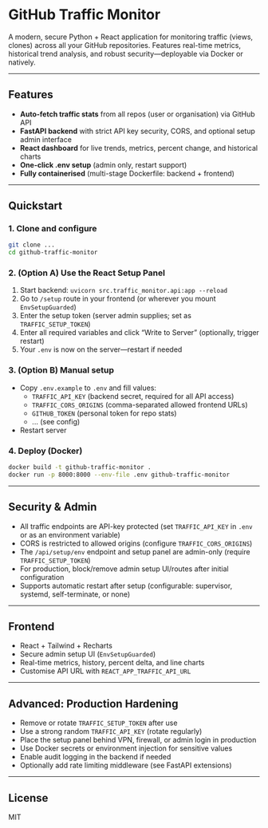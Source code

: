 # GitHub Traffic Monitor

A modern, secure Python + React application for monitoring traffic (views, clones) across all your GitHub repositories. Features real-time metrics, historical trend analysis, and robust security—deployable via Docker or natively.

---

## Features

- **Auto-fetch traffic stats** from all repos (user or organisation) via GitHub API
- **FastAPI backend** with strict API key security, CORS, and optional setup admin interface
- **React dashboard** for live trends, metrics, percent change, and historical charts
- **One-click .env setup** (admin only, restart support)
- **Fully containerised** (multi-stage Dockerfile: backend + frontend)

---

## Quickstart

### 1. Clone and configure

```sh
git clone ...
cd github-traffic-monitor
```

### 2. (Option A) Use the React Setup Panel

1. Start backend: `uvicorn src.traffic_monitor.api:app --reload`
2. Go to `/setup` route in your frontend (or wherever you mount `EnvSetupGuarded`)
3. Enter the setup token (server admin supplies; set as `TRAFFIC_SETUP_TOKEN`)
4. Enter all required variables and click “Write to Server” (optionally, trigger restart)
5. Your `.env` is now on the server—restart if needed

### 3. (Option B) Manual setup

- Copy `.env.example` to `.env` and fill values:
  - `TRAFFIC_API_KEY` (backend secret, required for all API access)
  - `TRAFFIC_CORS_ORIGINS` (comma-separated allowed frontend URLs)
  - `GITHUB_TOKEN` (personal token for repo stats)
  - ... (see config)
- Restart server

### 4. Deploy (Docker)

```sh
docker build -t github-traffic-monitor .
docker run -p 8000:8000 --env-file .env github-traffic-monitor
```

---

## Security & Admin

- All traffic endpoints are API-key protected (set `TRAFFIC_API_KEY` in `.env` or as an environment variable)
- CORS is restricted to allowed origins (configure `TRAFFIC_CORS_ORIGINS`)
- The `/api/setup/env` endpoint and setup panel are admin-only (require `TRAFFIC_SETUP_TOKEN`)
- For production, block/remove admin setup UI/routes after initial configuration
- Supports automatic restart after setup (configurable: supervisor, systemd, self-terminate, or none)

---

## Frontend

- React + Tailwind + Recharts
- Secure admin setup UI (`EnvSetupGuarded`)
- Real-time metrics, history, percent delta, and line charts
- Customise API URL with `REACT_APP_TRAFFIC_API_URL`

---

## Advanced: Production Hardening

- Remove or rotate `TRAFFIC_SETUP_TOKEN` after use
- Use a strong random `TRAFFIC_API_KEY` (rotate regularly)
- Place the setup panel behind VPN, firewall, or admin login in production
- Use Docker secrets or environment injection for sensitive values
- Enable audit logging in the backend if needed
- Optionally add rate limiting middleware (see FastAPI extensions)

---

## License

MIT

